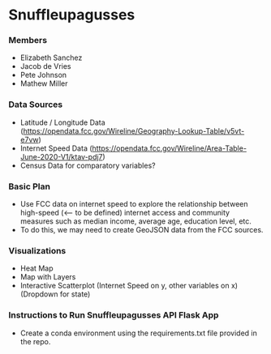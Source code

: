 # Snuffleupagusses

### Members
- Elizabeth Sanchez
- Jacob de Vries
- Pete Johnson
- Mathew Miller

### Data Sources
- Latitude / Longitude Data (https://opendata.fcc.gov/Wireline/Geography-Lookup-Table/v5vt-e7vw)
- Internet Speed Data (https://opendata.fcc.gov/Wireline/Area-Table-June-2020-V1/ktav-pdj7)
- Census Data for comparatory variables?
 
### Basic Plan
- Use FCC data on internet speed to explore the relationship between high-speed (<-- to be defined) internet access and community measures such as median income, average age, education level, etc. 
- To do this, we may need to create GeoJSON data from the FCC sources.

### Visualizations
- Heat Map
- Map with Layers
- Interactive Scatterplot (Internet Speed on y, other variables on x) (Dropdown for state)

### Instructions to Run Snuffleupagusses API Flask App
- Create a conda environment using the requirements.txt file provided in the repo.
